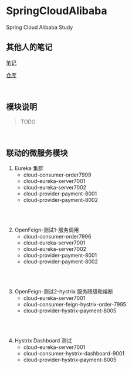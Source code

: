 # SpringCloudAlibaba
Spring Cloud Alibaba Study

## 其他人的笔记
[笔记](https://www.yuque.com/books/share/31d864d1-b6ff-4bd1-8569-2dec720e8306?#%20%E3%80%8Ajava%E7%AC%94%E8%AE%B0%E3%80%8B)

[仓库](https://gitee.com/lixiaogou/cloud2020)

<br/>

## 模块说明
> TODO

<br/>

## 联动的微服务模块
1. Eureka 集群
    - cloud-consumer-order7999
    - cloud-eureka-server7001
    - cloud-eureka-server7002
    - cloud-provider-payment-8001
    - cloud-provider-payment-8002
    
<br/><br/>  

2. OpenFeign-测试1-服务调用
    - cloud-consumer-order7996
    - cloud-eureka-server7001
    - cloud-eureka-server7002
    - cloud-provider-payment-8001
    - cloud-provider-payment-8002
        
<br/><br/>  

3. OpenFeign-测试2-hystrix 服务降级和熔断
    - cloud-eureka-server7001
    - cloud-consumer-feign-hystrix-order-7995
    - cloud-provider-hystrix-payment-8005
    
<br/><br/>  

4. Hystrix Dashboard 测试
    - cloud-eureka-server7001
    - cloud-consumer-hystrix-dashboard-9001
    - cloud-provider-hystrix-payment-8005
    
<br/><br/>
  